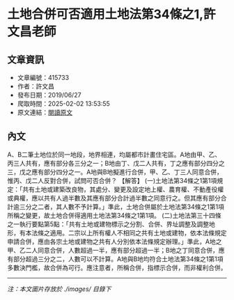 # 土地合併可否適用土地法第34條之1,許文昌老師

## 文章資訊
- 文章編號：415733
- 作者：許文昌
- 發布日期：2019/06/27
- 爬取時間：2025-02-02 13:53:55
- 原文連結：[閱讀原文](https://real-estate.get.com.tw/Columns/detail.aspx?no=415733)

## 內文
A、B二筆土地位於同一地段，地界相連，均屬都市計畫住宅區。A地由甲、乙、丙三人共有，應有部分各三分之一；B地由丁、戊二人共有，丁之應有部分四分之三，戊之應有部分四分之一。A地與B地擬進行合併，甲、乙、丁三人同意合併，惟丙、戊二人反對合併，試問可否合併？
【解答】
(一)土地法第34條之1第1項規定：「共有土地或建築改良物，其處分、變更及設定地上權、農育權、不動產役權或典權，應以共有人過半數及其應有部分合計過半數之同意行之。但其應有部分合計逾三分之二者，其人數不予計算。」準此，土地合併屬於土地法第34條之1第1項所稱之變更，故土地合併得適用土地法第34條之1第1項。
(二)土地法第三十四條之一執行要點第5點：「共有土地或建物標示之分割、合併、界址調整及調整地形，有本法條之適用。二宗以上所有權人不相同之共有土地或建物，依本法條規定申請合併，應由各宗土地或建物之共有人分別依本法條規定辦理。」準此，A地之甲、乙二人同意合併，人數超過一半，應有部分超過一半；B地之丁同意合併，應有部分超過三分之二，人數可以不計算。A地與B地均符合土地法第34條之1第1項多數決門檻，故合併為可行。應注意者，所稱合併，指標示合併，而非權利合併。

---
*注：本文圖片存放於 ./images/ 目錄下*
